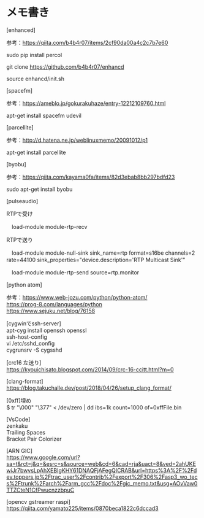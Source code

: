 # メモ書き

[enhanced]

 参考：https://qiita.com/b4b4r07/items/2cf90da00a4c2c7b7e60

 sudo pip install percol

 git clone https://github.com/b4b4r07/enhancd

 source enhancd/init.sh

[spacefm]

 参考：https://ameblo.jp/gokurakuhaze/entry-12212109760.html

 apt-get install spacefm udevil

[parcellite]

 参考：http://d.hatena.ne.jp/weblinuxmemo/20091012/p1

 apt-get install parcellite

[byobu]

 参考：https://qiita.com/kayama0fa/items/82d3ebab8bb297bdfd23

 sudo apt-get install byobu

[pulseaudio]

  RTPで受け
  
  　load-module module-rtp-recv
   
  RTPで送り
  
  　load-module module-null-sink sink_name=rtp format=s16be channels=2 rate=44100 sink_properties="device.description='RTP Multicast Sink'"
   
  　load-module module-rtp-send source=rtp.monitor

[python atom]

  参考：https://www.web-jozu.com/python/python-atom/  
       https://prog-8.com/languages/python  
       https://www.sejuku.net/blog/76158
       
[cygwinでssh-server]  
    apt-cyg install openssh openssl  
    ssh-host-config  
    vi /etc/sshd_config  
    cygrunsrv -S cygsshd  

[crc16 左送り]  
    https://kyouichisato.blogspot.com/2014/09/crc-16-ccitt.html?m=0  

[clang-format]  
    https://blog.takuchalle.dev/post/2018/04/26/setup_clang_format/  

[0xff]埋め  
    $ tr "\000" "\377" < /dev/zero | dd ibs=1k count=1000 of=0xffFile.bin  

[VsCode]  
    zenkaku  
    Trailing Spaces  
    Bracket Pair Colorizer  
    
[ARN GIC]  
https://www.google.com/url?sa=t&rct=j&q=&esrc=s&source=web&cd=6&cad=rja&uact=8&ved=2ahUKEwiJr7bwvsLpAhXEBIgKHY61DNAQFjAFegQICRAB&url=https%3A%2F%2Fdev.toppers.jp%2Ftrac_user%2Fcontrib%2Fexport%2F306%2Fasp3_wo_tecs%2Ftrunk%2Farch%2Farm_gcc%2Fdoc%2Fgic_memo.txt&usg=AOvVaw0TTZCteN1CfPwucnzzbpuC

[opencv gstreamer raspi]  
https://qiita.com/yamato225/items/0870beca1822c6dccad3  
